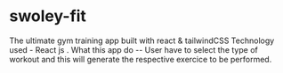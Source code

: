 # swoley-fit

The ultimate gym training app built with react & tailwindCSS
Technology used - React js
.
What this app do --
User have to select the type of workout and this will generate the respective exercice to be performed.
